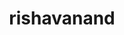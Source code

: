 ---
title: rishavanand
github: https://github.com/rishavanand
mode: light
transition: 3s
archetype:
- Little Bit of Everything
---